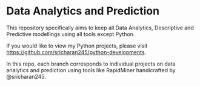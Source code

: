 # Data Analytics and Prediction


This repository specifically aims to keep all Data Analytics, Descriptive and Predictive modellings using all tools except Python. 

If you would like to view my Python projects, please visit https://github.com/sricharan245/python-developments.

In this repo, each branch corresponds to individual projects on data analytics and prediction using tools like RapidMiner handicrafted by @sricharan245.
